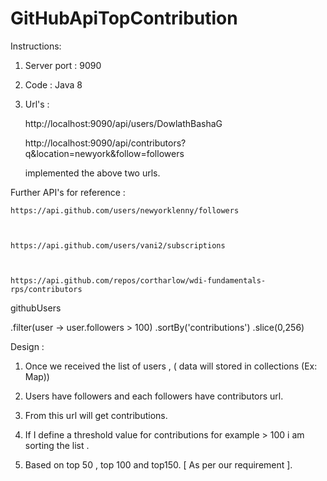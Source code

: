 # GitHubApiTopContribution


Instructions:

 

1. Server port  : 9090

 

2. Code : Java 8

 

3. Url's :

 

    http://localhost:9090/api/users/DowlathBashaG

 

    http://localhost:9090/api/contributors?q&location=newyork&follow=followers

 

    implemented the above two urls.

 

Further API's for reference :

 

    https://api.github.com/users/newyorklenny/followers

 

    https://api.github.com/users/vani2/subscriptions

 

    https://api.github.com/repos/cortharlow/wdi-fundamentals-rps/contributors

 

   githubUsers

  .filter(user -> user.followers > 100)
  .sortBy('contributions')
  .slice(0,256)

 

Design :

 

   1. Once we received the list of users , ( data will stored in collections (Ex: Map))

 

   2. Users have followers and each followers have contributors url.

 

   3. From this url will get contributions.

 

   4. If I define a threshold value for contributions for example > 100 i am sorting the list .

 

   5. Based on top 50 , top 100 and top150. [ As per our requirement ].

 
